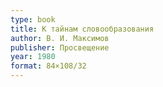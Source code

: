 ```yaml
---
type: book
title: К тайнам словообразования
author: В. И. Максимов
publisher: Просвещение
year: 1980
format: 84×108/32
---
```


